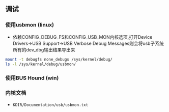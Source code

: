 ## 调试

### 使用usbmon (linux)
* 依赖CONFIG_DEBUG_FS和CONFIG_USB_MON内核选项,打开Device Drivers->USB Support->USB Verbose Debug Messages则会将usb子系统所有的dev_dbg输出结果导出来

```sh
mount -t debugfs none_debugs /sys/kernel/debug/
ls -l /sys/kernel/debug/usbmon/
```
### 使用BUS Hound (win)

### 内核文档
* `KDIR/Documentation/usb/usbmon.txt`
